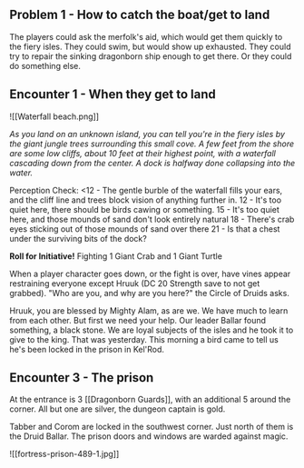 ## Problem 1 - How to catch the boat/get to land
The players could ask the merfolk's aid, which would get them quickly to the fiery isles. They could swim, but would show up exhausted. They could try to repair the sinking dragonborn ship enough to get there. Or they could do something else.

## Encounter 1 - When they get to land
![[Waterfall beach.png]]

_As you land on an unknown island, you can tell you're in the fiery isles by the giant jungle trees surrounding this small cove. A few feet from the shore are some low cliffs, about 10 feet at their highest point, with a waterfall cascading down from the center. A dock is halfway done collapsing into the water._

Perception Check:
<12 - The gentle burble of the waterfall fills your ears, and the cliff line and trees block vision of anything further in. 
12 - It's too quiet here, there should be birds cawing or something. 
15 - It's too quiet here, and those mounds of sand don't look entirely natural
18 - There's crab eyes sticking out of those mounds of sand over there
21 - Is that a chest under the surviving bits of the dock?

**Roll for Initiative!**
Fighting 1 Giant Crab and 1 Giant Turtle

When a player character goes down, or the fight is over, have vines appear restraining everyone except Hruuk (DC 20 Strength save to not get grabbed). "Who are you, and why are you here?" the Circle of Druids asks. 

Hruuk, you are blessed by Mighty Alam, as are we. We have much to learn from each other. But first we need your help. Our leader Ballar found something, a black stone. We are loyal subjects of the isles and he took it to give to the king. That was yesterday. This morning a bird came to tell us he's been locked in the prison in Kel'Rod.


## Encounter 3 - The prison
At the entrance is 3 [[Dragonborn Guards]], with an additional 5 around the corner. All but one are silver, the dungeon captain is gold.

Tabber and Corom are locked in the southwest corner. Just north of them is the Druid Ballar. The prison doors and windows are warded against magic. 


![[fortress-prison-489-1.jpg]]